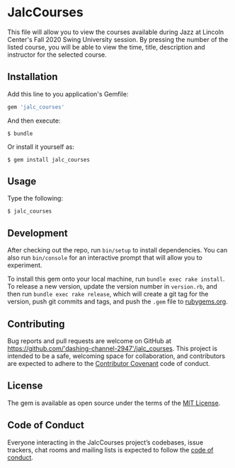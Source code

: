 # JalcCourses

This file will allow you to view the courses available during Jazz at Lincoln Center's Fall 2020 Swing University session.  By pressing the number of the listed course, you will be able to view the time, title, description and instructor for the selected course.

## Installation

Add this line to you application's Gemfile:

```ruby
gem 'jalc_courses'
```

And then execute:

    $ bundle
    
Or install it yourself as:

    $ gem install jalc_courses

## Usage

Type the following:

    $ jalc_courses

## Development

After checking out the repo, run `bin/setup` to install dependencies. You can also run `bin/console` for an interactive prompt that will allow you to experiment.

To install this gem onto your local machine, run `bundle exec rake install`. To release a new version, update the version number in `version.rb`, and then run `bundle exec rake release`, which will create a git tag for the version, push git commits and tags, and push the `.gem` file to [rubygems.org](https://rubygems.org).

## Contributing

Bug reports and pull requests are welcome on GitHub at https://github.com/'dashing-channel-2947'/jalc_courses. This project is intended to be a safe, welcoming space for collaboration, and contributors are expected to adhere to the [Contributor Covenant](http://contributor-covenant.org) code of conduct.

## License

The gem is available as open source under the terms of the [MIT License](https://opensource.org/licenses/MIT).

## Code of Conduct

Everyone interacting in the JalcCourses project’s codebases, issue trackers, chat rooms and mailing lists is expected to follow the [code of conduct](https://github.com/'dashing-channel-2947'/jalc_courses/blob/master/CODE_OF_CONDUCT.md).
